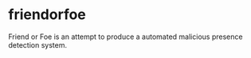# friendorfoe
Friend or Foe is an attempt to produce a automated malicious presence detection system.
